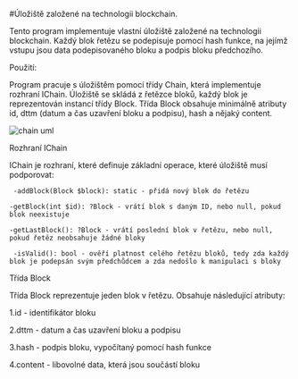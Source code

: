 #Úložiště založené na technologii blockchain.

  Tento program implementuje vlastní úložiště založené na technologii blockchain. Každý blok řetězu se podepisuje pomocí hash funkce, na jejímž vstupu jsou data podepisovaného bloku a podpis bloku předchozího.

Použití:

  Program pracuje s úložištěm pomocí třídy Chain, která implementuje rozhraní IChain. Úložiště se skládá z řetězce bloků, každý blok je reprezentován instancí třídy Block. Třída Block obsahuje minimálně atributy id, dttm (datum a čas uzavření bloku a podpisu), hash a nějaký content.
  
![chain uml](https://user-images.githubusercontent.com/76937639/236701484-77907228-71d5-4a9e-8f7f-9a5c4e9d9e3e.png)


Rozhraní IChain

IChain je rozhraní, které definuje základní operace, které úložiště musí podporovat:

     -addBlock(Block $block): static - přidá nový blok do řetězu

    -getBlock(int $id): ?Block - vrátí blok s daným ID, nebo null, pokud blok neexistuje

    -getLastBlock(): ?Block - vrátí poslední blok v řetězu, nebo null, pokud řetěz neobsahuje žádné bloky

     -isValid(): bool - ověří platnost celého řetězu bloků, tedy zda každý blok je podepsán svým předchůdcem a zda nedošlo k manipulaci s bloky

Třída Block

Třída Block reprezentuje jeden blok v řetězu. Obsahuje následující atributy:

1.id - identifikátor bloku

2.dttm - datum a čas uzavření bloku a podpisu

3.hash - podpis bloku, vypočítaný pomocí hash funkce

4.content - libovolné data, která jsou součástí bloku
